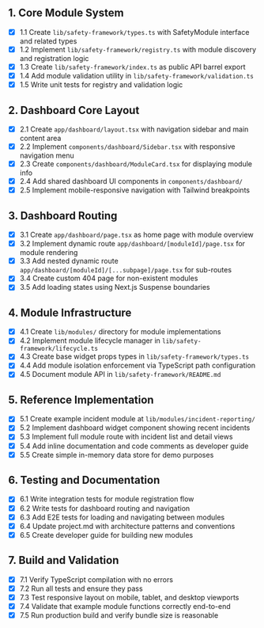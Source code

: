## 1. Core Module System

- [x] 1.1 Create `lib/safety-framework/types.ts` with SafetyModule interface and related types
- [x] 1.2 Implement `lib/safety-framework/registry.ts` with module discovery and registration logic
- [x] 1.3 Create `lib/safety-framework/index.ts` as public API barrel export
- [x] 1.4 Add module validation utility in `lib/safety-framework/validation.ts`
- [x] 1.5 Write unit tests for registry and validation logic

## 2. Dashboard Core Layout

- [x] 2.1 Create `app/dashboard/layout.tsx` with navigation sidebar and main content area
- [x] 2.2 Implement `components/dashboard/Sidebar.tsx` with responsive navigation menu
- [x] 2.3 Create `components/dashboard/ModuleCard.tsx` for displaying module info
- [x] 2.4 Add shared dashboard UI components in `components/dashboard/`
- [x] 2.5 Implement mobile-responsive navigation with Tailwind breakpoints

## 3. Dashboard Routing

- [x] 3.1 Create `app/dashboard/page.tsx` as home page with module overview
- [x] 3.2 Implement dynamic route `app/dashboard/[moduleId]/page.tsx` for module rendering
- [x] 3.3 Add nested dynamic route `app/dashboard/[moduleId]/[...subpage]/page.tsx` for sub-routes
- [x] 3.4 Create custom 404 page for non-existent modules
- [x] 3.5 Add loading states using Next.js Suspense boundaries

## 4. Module Infrastructure

- [x] 4.1 Create `lib/modules/` directory for module implementations
- [x] 4.2 Implement module lifecycle manager in `lib/safety-framework/lifecycle.ts`
- [x] 4.3 Create base widget props types in `lib/safety-framework/types.ts`
- [x] 4.4 Add module isolation enforcement via TypeScript path configuration
- [x] 4.5 Document module API in `lib/safety-framework/README.md`

## 5. Reference Implementation

- [x] 5.1 Create example incident module at `lib/modules/incident-reporting/`
- [x] 5.2 Implement dashboard widget component showing recent incidents
- [x] 5.3 Implement full module route with incident list and detail views
- [x] 5.4 Add inline documentation and code comments as developer guide
- [x] 5.5 Create simple in-memory data store for demo purposes

## 6. Testing and Documentation

- [x] 6.1 Write integration tests for module registration flow
- [x] 6.2 Write tests for dashboard routing and navigation
- [x] 6.3 Add E2E tests for loading and navigating between modules
- [x] 6.4 Update project.md with architecture patterns and conventions
- [x] 6.5 Create developer guide for building new modules

## 7. Build and Validation

- [x] 7.1 Verify TypeScript compilation with no errors
- [x] 7.2 Run all tests and ensure they pass
- [x] 7.3 Test responsive layout on mobile, tablet, and desktop viewports
- [x] 7.4 Validate that example module functions correctly end-to-end
- [x] 7.5 Run production build and verify bundle size is reasonable
